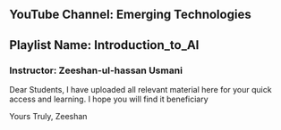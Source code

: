 ## YouTube Channel: Emerging Technologies
## Playlist Name: Introduction_to_AI
### Instructor: Zeeshan-ul-hassan Usmani

Dear Students,
I have uploaded all relevant material here for your quick access and learning.
I hope you will find it beneficiary

Yours Truly,
Zeeshan
